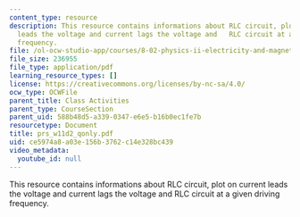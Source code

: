 ```yaml
---
content_type: resource
description: This resource contains informations about RLC circuit, plot on current
  leads the voltage and current lags the voltage and   RLC circuit at a given driving
  frequency.
file: /ol-ocw-studio-app/courses/8-02-physics-ii-electricity-and-magnetism-spring-2007/ce5974a8a03e156b3762c14e328bc439_prs_w11d2_qonly.pdf
file_size: 236955
file_type: application/pdf
learning_resource_types: []
license: https://creativecommons.org/licenses/by-nc-sa/4.0/
ocw_type: OCWFile
parent_title: Class Activities
parent_type: CourseSection
parent_uid: 588b48d5-a339-0347-e6e5-b16b0ec1fe7b
resourcetype: Document
title: prs_w11d2_qonly.pdf
uid: ce5974a8-a03e-156b-3762-c14e328bc439
video_metadata:
  youtube_id: null
---
```

This resource contains informations about RLC circuit, plot on current leads the voltage and current lags the voltage and   RLC circuit at a given driving frequency.